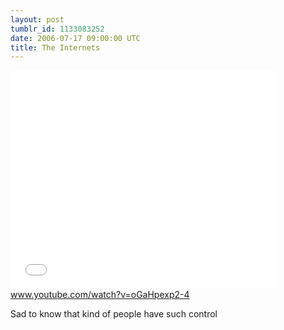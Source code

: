 ```yaml
---
layout: post
tumblr_id: 1133083252  
date: 2006-07-17 09:00:00 UTC
title: The Internets
---
```


<p>
			<object width="425" height="350"><param name="movie" value="http://www.youtube.com/v/DClkE64nFDY"></param><embed src="//www.youtube.com/v/DClkE64nFDY" type="application/x-shockwave-flash" width="425" height="350"></embed></object><br />
			<a href="http://youtube.com/watch?v=DClkE64nFDY&mode=related">www.youtube.com/watch?v=oGaHpexp2-4</a>
			</p>
			<p>
			Sad to know that kind of people have such control
			</p>
